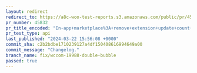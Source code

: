 ```yaml
---
layout: redirect
redirect_to: https://a8c-woo-test-reports.s3.amazonaws.com/public/pr/45832/api/index.html
pr_number: 45832
pr_title_encoded: "In-app+marketplace%3A+remove+extension+update+count+bubble+from+menu+item+if+we%27re+showing+a+promotional+bubble"
pr_test_type: api
last_published: "2024-03-22 15:56:08 +0000"
commit_sha: c2b2bdbe1710239127a4df150408616994649a00
commit_message: "Changelog."
branch_name: fix/wccom-19988-double-bubble
passed: true
---
```

